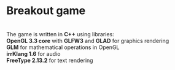 <H1>Breakout game</H1></br>
The game is written in <b>C++</b> using libraries: </br>
<b>OpenGL 3.3 core</b> with <b>GLFW3</b> and <b>GLAD</b> for graphics rendering</br>
<b>GLM</b> for mathematical operations in OpenGL</br>
<b>irrKlang 1.6</b> for audio</br>
<b>FreeType 2.13.2</b> for text rendering</br>
